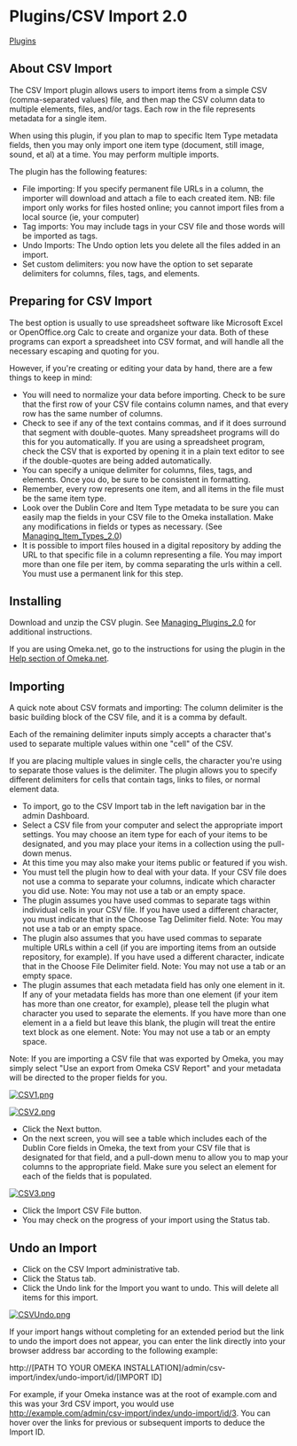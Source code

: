 Plugins/CSV Import 2.0
======================


[Plugins](../Plugins.1.html "Plugins")

About CSV Import 
-------------------------------------------------------------------------

The CSV Import plugin allows users to import items from a simple CSV
(comma-separated values) file, and then map the CSV column data to
multiple elements, files, and/or tags. Each row in the file represents
metadata for a single item.

When using this plugin, if you plan to map to specific Item Type
metadata fields, then you may only import one item type (document, still
image, sound, et al) at a time. You may perform multiple imports.

The plugin has the following features:

-   File importing: If you specify permanent file URLs in a column, the
    importer will download and attach a file to each created item. NB:
    file import only works for files hosted online; you cannot import
    files from a local source (ie, your computer)
-   Tag imports: You may include tags in your CSV file and those words
    will be imported as tags.
-   Undo Imports: The Undo option lets you delete all the files added in
    an import.
-   Set custom delimiters: you now have the option to set separate
    delimiters for columns, files, tags, and elements.

Preparing for CSV Import 
-----------------------------------------------------------------------------------------

The best option is usually to use spreadsheet software like Microsoft
Excel or OpenOffice.org Calc to create and organize your data. Both of
these programs can export a spreadsheet into CSV format, and will handle
all the necessary escaping and quoting for you.

However, if you're creating or editing your data by hand, there are a
few things to keep in mind:

-   You will need to normalize your data before importing. Check to be
    sure that the first row of your CSV file contains column names, and
    that every row has the same number of columns.
-   Check to see if any of the text contains commas, and if it does
    surround that segment with double-quotes. Many spreadsheet programs
    will do this for you automatically. If you are using a spreadsheet
    program, check the CSV that is exported by opening it in a plain
    text editor to see if the double-quotes are being
    added automatically.
-   You can specify a unique delimiter for columns, files, tags,
    and elements. Once you do, be sure to be consistent in formatting.
-   Remember, every row represents one item, and all items in the file
    must be the same item type.
-   Look over the Dublin Core and Item Type metadata to be sure you can
    easily map the fields in your CSV file to the Omeka installation.
    Make any modifications in fields or types as necessary. (See
    [Managing\_Item\_Types\_2.0](../Managing_Item_Types_2.0.html "Managing Item Types 2.0"))
-   It is possible to import files housed in a digital repository by
    adding the URL to that specific file in a column representing
    a file. You may import more than one file per item, by comma
    separating the urls within a cell. You must use a permanent link for
    this step.

Installing 
-------------------------------------------------------------

Download and unzip the CSV plugin. See
[Managing\_Plugins\_2.0](../Managing_Plugins_2.0.html "Managing Plugins 2.0")
for additional instructions.

If you are using Omeka.net, go to the instructions for using the plugin
in the [Help section of Omeka.net](http://info.omeka.net/build-a-website/manage-themes-and-plugins/csv-import/).

Importing 
-----------------------------------------------------------

A quick note about CSV formats and importing: The column delimiter is
the basic building block of the CSV file, and it is a comma by default.

Each of the remaining delimiter inputs simply accepts a character that's
used to separate multiple values within one "cell" of the CSV.

If you are placing multiple values in single cells, the character you're
using to separate those values is the delimiter. The plugin allows you
to specify different delimiters for cells that contain tags, links to
files, or normal element data.

-   To import, go to the CSV Import tab in the left navigation bar in
    the admin Dashboard.
-   Select a CSV file from your computer and select the appropriate
    import settings. You may choose an item type for each of your items
    to be designated, and you may place your items in a collection using
    the pull-down menus.
-   At this time you may also make your items public or featured if
    you wish.
-   You must tell the plugin how to deal with your data. If your CSV
    file does not use a comma to separate your columns, indicate which
    character you did use. Note: You may not use a tab or an
    empty space.
-   The plugin assumes you have used commas to separate tags within
    individual cells in your CSV file. If you have used a different
    character, you must indicate that in the Choose Tag Delimiter field.
    Note: You may not use a tab or an empty space.
-   The plugin also assumes that you have used commas to separate
    multiple URLs within a cell (if you are importing items from an
    outside repository, for example). If you have used a different
    character, indicate that in the Choose File Delimiter field. Note:
    You may not use a tab or an empty space.
-   The plugin assumes that each metadata field has only one element
    in it. If any of your metadata fields has more than one element (if
    your item has more than one creator, for example), please tell the
    plugin what character you used to separate the elements. If you have
    more than one element in a a field but leave this blank, the plugin
    will treat the entire text block as one element. Note: You may not
    use a tab or an empty space.

Note: If you are importing a CSV file that was exported by Omeka, you
may simply select "Use an export from Omeka CSV Report" and your
metadata will be directed to the proper fields for you.

[![CSV1.png](https://omeka.org/c/images/8/89/CSV1.png)](../File:CSV1.png.html)

[![CSV2.png](https://omeka.org/c/images/4/40/CSV2.png)](../File:CSV2.png.html)

-   Click the Next button.
-   On the next screen, you will see a table which includes each of the
    Dublin Core fields in Omeka, the text from your CSV file that is
    designated for that field, and a pull-down menu to allow you to map
    your columns to the appropriate field. Make sure you select an
    element for each of the fields that is populated.

[![CSV3.png](https://omeka.org/c/images/8/84/CSV3.png)](../File:CSV3.png.html)

-   Click the Import CSV File button.
-   You may check on the progress of your import using the Status tab.

Undo an Import
---------------------------------------------------------------------

-   Click on the CSV Import administrative tab.
-   Click the Status tab.
-   Click the Undo link for the Import you want to undo. This will
    delete all items for this import.

[![CSVUndo.png](https://omeka.org/c/images/a/a2/CSVUndo.png)](../File:CSVUndo.png.html)

If your import hangs without completing for an extended period but the
link to undo the import does not appear, you can enter the link directly
into your browser address bar according to the following example:

http://\[PATH TO YOUR OMEKA INSTALLATION\]/admin/csv-import/index/undo-import/id/\[IMPORT ID\]

For example, if your Omeka instance was at the root of example.com and
this was your 3rd CSV import, you would use
<http://example.com/admin/csv-import/index/undo-import/id/3>. You can
hover over the links for previous or subsequent imports to deduce the
Import ID.